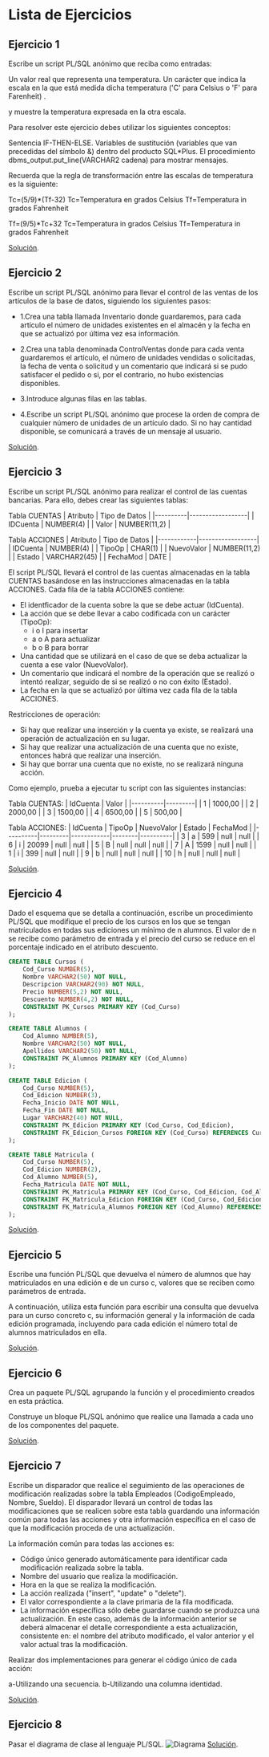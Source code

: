 # Lista de Ejercicios
## Ejercicio 1
Escribe un script PL/SQL anónimo que reciba como entradas:

Un valor real que representa una temperatura.
Un carácter que indica la escala en la que está medida dicha temperatura ('C' para Celsius o 'F' para Farenheit) .

y muestre la temperatura expresada en la otra escala.

Para resolver este ejercicio debes utilizar los siguientes conceptos:

Sentencia IF-THEN-ELSE.
Variables de sustitución (variables que van precedidas del símbolo &) dentro del producto SQL*Plus.
El procedimiento dbms_output.put_line(VARCHAR2 cadena) para mostrar mensajes.

Recuerda que la regla de transformación entre las escalas de temperatura es la siguiente:

Tc=(5/9)*(Tf-32)
Tc=Temperatura en grados Celsius Tf=Temperatura in grados Fahrenheit


Tf=(9/5)*Tc+32
Tc=Temperatura in grados Celsius Tf=Temperatura in grados Fahrenheit 

[Solución](../Ejercicios/ejercicio1.sql).

## Ejercicio 2
Escribe un script PL/SQL anónimo para llevar el control de las ventas de los artículos de la base de datos, siguiendo los siguientes pasos:

- 1.Crea una tabla llamada Inventario donde guardaremos, para cada artículo el número de unidades existentes en el almacén y la fecha en que se actualizó por última vez esa información.

- 2.Crea una tabla denominada ControlVentas donde para cada venta guardaremos el artículo, el número de unidades vendidas o solicitadas, la fecha de venta o solicitud y un comentario que indicará si se pudo satisfacer el pedido o si, por el contrario, no hubo existencias disponibles.

- 3.Introduce algunas filas en las tablas.

- 4.Escribe un script PL/SQL anónimo que procese la orden de compra de cualquier número de unidades de un artículo dado. Si no hay cantidad disponible, se comunicará a través de un mensaje al usuario.

[Solución](../Ejercicios/ejercicio2.sql).

## Ejercicio 3
Escribe un script PL/SQL anónimo para realizar el control de las cuentas bancarias. Para ello, debes crear las siguientes tablas:

Tabla CUENTAS
| Atributo | 	Tipo de Datos |
|----------|------------------|
| IDCuenta |     NUMBER(4)    |
| Valor    |     NUMBER(11,2) |

Tabla ACCIONES
| Atributo   | 	 Tipo de Datos  |
|------------|------------------|
| IDCuenta   |     NUMBER(4)    |
| TipoOp     |     CHAR(1)      |
| NuevoValor |	   NUMBER(11,2) |
| Estado	 |     VARCHAR2(45) |
| FechaMod	 |     DATE         |

El script PL/SQL llevará el control de las cuentas almacenadas en la tabla CUENTAS basándose en las instrucciones almacenadas en la tabla ACCIONES. Cada fila de la tabla ACCIONES contiene:
- El identficador de la cuenta sobre la que se debe actuar (IdCuenta).
- La acción que se debe llevar a cabo codificada con un carácter (TipoOp):
    - i o I para insertar
    - a o A para actualizar
    - b o B para borrar
- Una cantidad que se utilizará en el caso de que se deba actualizar la cuenta a ese valor (NuevoValor).
- Un comentario que indicará el nombre de la operación que se realizó o intentó realizar, seguido de si se realizó o no con éxito (Estado).
- La fecha en la que se actualizó por última vez cada fila de la tabla ACCIONES.

Restricciones de operación:
- Si hay que realizar una inserción y la cuenta ya existe, se realizará una operación de actualización en su lugar.
- Si hay que realizar una actualización de una cuenta que no existe, entonces habrá que realizar una inserción.
- Si hay que borrar una cuenta que no existe, no se realizará ninguna acción.

Como ejemplo, prueba a ejecutar tu script con las siguientes instancias:

Tabla CUENTAS:
| IdCuenta |  Valor  |
|----------|---------|
|    1	   | 1000,00 |
|    2	   | 2000,00 |
|    3	   | 1500,00 |
|    4	   | 6500,00 |
|    5	   | 500,00  |

Tabla ACCIONES:
| IdCuenta | TipoOp  | NuevoValor |	Estado | FechaMod |
|----------|---------|------------|--------|----------|
|    3     |	a	 |    599	  |  null  |   null   |
|    6     |	i	 |   20099	  |  null  |   null   |
|    5     |	B	 |   null	  |  null  |   null   |
|    7     |	A	 |   1599	  |  null  |   null   |
|    1     |	i	 |   399	  |  null  |   null   |
|    9     |	b	 |   null	  |  null  |   null   |
|    10    |	h	 |   null	  |  null  |   null   |

[Solución](../Ejercicios/ejercicio3.sql).

## Ejercicio 4
Dado el esquema que se detalla a continuación, escribe un procedimiento PL/SQL que modifique el precio de los cursos en los que se tengan matriculados en todas sus ediciones un mínimo de n alumnos. El valor de n se recibe como parámetro de entrada y el precio del curso se reduce en el porcentaje indicado en el atributo descuento.
```SQL
CREATE TABLE Cursos (
    Cod_Curso NUMBER(5),
    Nombre VARCHAR2(50) NOT NULL,
    Descripcion VARCHAR2(90) NOT NULL,
    Precio NUMBER(5,2) NOT NULL,
    Descuento NUMBER(4,2) NOT NULL,
    CONSTRAINT PK_Cursos PRIMARY KEY (Cod_Curso)
);

CREATE TABLE Alumnos ( 
    Cod_Alumno NUMBER(5),
    Nombre VARCHAR2(50) NOT NULL,
    Apellidos VARCHAR2(50) NOT NULL,
    CONSTRAINT PK_Alumnos PRIMARY KEY (Cod_Alumno)
);

CREATE TABLE Edicion (
    Cod_Curso NUMBER(5),
    Cod_Edicion NUMBER(3),
    Fecha_Inicio DATE NOT NULL,
    Fecha_Fin DATE NOT NULL,
    Lugar VARCHAR2(40) NOT NULL,
    CONSTRAINT PK_Edicion PRIMARY KEY (Cod_Curso, Cod_Edicion),
    CONSTRAINT FK_Edicion_Cursos FOREIGN KEY (Cod_Curso) REFERENCES Cursos(Cod_Curso)
);

CREATE TABLE Matricula (
    Cod_Curso NUMBER(5),
    Cod_Edicion NUMBER(2),
    Cod_Alumno NUMBER(5),
    Fecha_Matricula DATE NOT NULL,
    CONSTRAINT PK_Matricula PRIMARY KEY (Cod_Curso, Cod_Edicion, Cod_Alumno),
    CONSTRAINT FK_Matricula_Edicion FOREIGN KEY (Cod_Curso, Cod_Edicion) REFERENCES Edicion(Cod_Curso, Cod_Edicion),
    CONSTRAINT FK_Matricula_Alumnos FOREIGN KEY (Cod_Alumno) REFERENCES Alumnos(Cod_Alumno)
); 
```
[Solución](../Ejercicios/ejercicio4.sql).

## Ejercicio 5
Escribe una función PL/SQL que devuelva el número de alumnos que hay matriculados en una edición e de un curso c, valores que se reciben como parámetros de entrada.

A continuación, utiliza esta función para escribir una consulta que devuelva para un curso concreto c, su información general y la información de cada edición programada, incluyendo para cada edición el número total de alumnos matriculados en ella.

[Solución](../Ejercicios/ejercicio5.sql).

## Ejercicio 6
Crea un paquete PL/SQL agrupando la función y el procedimiento creados en esta práctica.

Construye un bloque PL/SQL anónimo que realice una llamada a cada uno de los componentes del paquete.

[Solución](../Ejercicios/ejercicio6.sql).

## Ejercicio 7
Escribe un disparador que realice el seguimiento de las operaciones de modificación realizadas sobre la tabla Empleados (CodigoEmpleado, Nombre, Sueldo). El disparador llevará un control de todas las modificaciones que se realicen sobre esta tabla guardando una información común para todas las acciones y otra información específica en el caso de que la modificación proceda de una actualización.

La información común para todas las acciones es:

- Código único generado automáticamente para identificar cada modificación realizada sobre la tabla.
- Nombre del usuario que realiza la modificación.
- Hora en la que se realiza la modificación.
- La acción realizada ("insert", "update" o "delete").
- El valor correspondiente a la clave primaria de la fila modificada. 
- La información específica sólo debe guardarse cuando se produzca una actualización. En este caso, además de la información anterior se deberá almacenar el detalle correspondiente a esta actualización, consistente en: el nombre del atributo modificado, el valor anterior y el valor actual tras la modificación.

Realizar dos implementaciones para generar el código único de cada acción:

a-Utilizando una secuencia. 
b-Utilizando una columna identidad. 

[Solución](../Ejercicios/ejercicio7.sql).

## Ejercicio 8
Pasar el diagrama de clase al lenguaje PL/SQL.
![Diagrama](../img/Captura8.PNG)
[Solución](../Ejercicios/ejercicio8.sql).